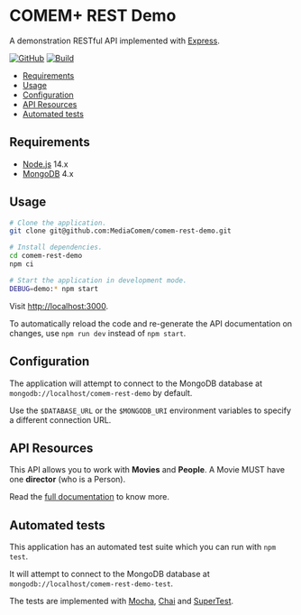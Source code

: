 # COMEM+ REST Demo

A demonstration RESTful API implemented with [Express][express].

[![GitHub](https://img.shields.io/github/license/MediaComem/comem-rest-demo)](https://opensource.org/licenses/MIT)
[![Build](https://github.com/MediaComem/comem-rest-demo/actions/workflows/build.yml/badge.svg)](https://github.com/MediaComem/comem-rest-demo/actions/workflows/build.yml)

<!-- START doctoc generated TOC please keep comment here to allow auto update -->
<!-- DON'T EDIT THIS SECTION, INSTEAD RE-RUN doctoc TO UPDATE -->

- [Requirements](#requirements)
- [Usage](#usage)
- [Configuration](#configuration)
- [API Resources](#api-resources)
- [Automated tests](#automated-tests)

<!-- END doctoc generated TOC please keep comment here to allow auto update -->

## Requirements

- [Node.js][node] 14.x
- [MongoDB][mongo] 4.x

## Usage

```bash
# Clone the application.
git clone git@github.com:MediaComem/comem-rest-demo.git

# Install dependencies.
cd comem-rest-demo
npm ci

# Start the application in development mode.
DEBUG=demo:* npm start
```

Visit [http://localhost:3000](http://localhost:3000).

To automatically reload the code and re-generate the API documentation on
changes, use `npm run dev` instead of `npm start`.

## Configuration

The application will attempt to connect to the MongoDB database at
`mongodb://localhost/comem-rest-demo` by default.

Use the `$DATABASE_URL` or the `$MONGODB_URI` environment variables to specify a
different connection URL.

## API Resources

This API allows you to work with **Movies** and **People**. A Movie MUST have
one **director** (who is a Person).

Read the [full documentation][docs] to know more.

## Automated tests

This application has an automated test suite which you can run with `npm test`.

It will attempt to connect to the MongoDB database at
`mongodb://localhost/comem-rest-demo-test`.

The tests are implemented with [Mocha][mocha], [Chai][chai] and
[SuperTest][supertest].

[chai]: https://www.chaijs.com
[docs]: https://demo.archioweb.ch
[express]: https://expressjs.com
[mocha]: https://mochajs.org
[mongo]: https://www.mongodb.com
[node]: https://nodejs.org
[supertest]: https://github.com/visionmedia/supertest#readme
